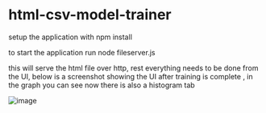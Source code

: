 # html-csv-model-trainer

setup the application with npm install

to start the application run node fileserver.js

this will serve the html file over http, rest everything needs to be done from the UI, below is a screenshot showing the UI after training is complete , in the graph you can see now there is also a histogram tab

![image](https://github.com/devashish234073/html-csv-model-trainer/assets/20777854/bcf594b6-23be-4a17-9cc4-6db9e554e96c)
